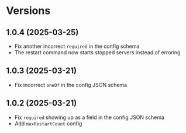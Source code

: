 # Versions

## 1.0.4 (2025-03-25)

- Fix another incorrect `required` in the config schema
- The restart command now starts stopped servers instead of erroring

## 1.0.3 (2025-03-21)

- Fix incorrect `oneOf` in the config JSON schema

## 1.0.2 (2025-03-21)

- Fix `required` showing up as a field in the config JSON schema
- Add `maxRestartCount` config
